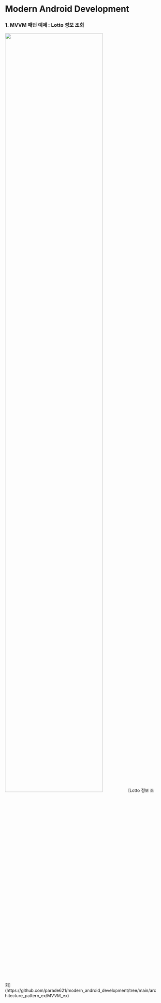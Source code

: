 # Modern Android Development

### 1. MVVM 패턴 예제 : Lotto 정보 조회
<img width="80%" src="https://user-images.githubusercontent.com/36446270/208819329-7610da6e-f759-4ffa-99ab-03bc7aefb71c.gif"/>
[Lotto 정보 조회](https://github.com/parade621/modern_android_development/tree/main/architecture_pattern_ex/MVVM_ex)
